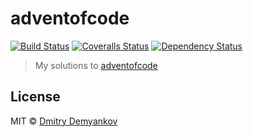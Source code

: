 # adventofcode

[![Build Status][travis-image]][travis-url]
[![Coveralls Status][coveralls-image]][coveralls-url]
[![Dependency Status][depstat-image]][depstat-url]

> My solutions to [adventofcode](http://adventofcode.com/)

## License

MIT © [Dmitry Demyankov](https://github.com/dimchez)

[travis-url]: https://travis-ci.org/dimchez/adventofcode
[travis-image]: https://img.shields.io/travis/dimchez/adventofcode.svg?style=flat-square

[coveralls-url]: https://coveralls.io/r/dimchez/adventofcode
[coveralls-image]: https://img.shields.io/coveralls/dimchez/adventofcode.svg?style=flat-square

[depstat-url]: https://david-dm.org/dimchez/adventofcode
[depstat-image]: https://david-dm.org/dimchez/adventofcode.svg?style=flat-square
